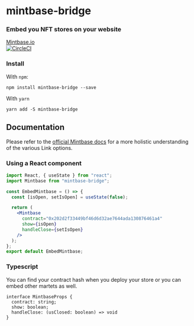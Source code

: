 # mintbase-bridge

### Embed you NFT stores on your website

[Mintbase.io](https://mintbase.io)  
[![CircleCI](https://circleci.com/gh/Mintbase/mintbase-bridge.svg?style=svg)](https://circleci.com/gh/Mintbase/mintbase-bridge)

### Install

With `npm`:

```
npm install mintbase-bridge --save
```

With `yarn`

```
yarn add -S mintbase-bridge
```

## Documentation

Please refer to the [official Mintbase docs](https://docs.mintbase.io/developers) for
a more holistic understanding of the various Link options.

### Using a React component

```jsx
import React, { useState } from "react";
import Mintbase from "mintbase-bridge";

const EmbedMintbase = () => {
  const [isOpen, setIsOpen] = useState(false);

  return (
    <Mintbase
      contract="0x202d2f33449bf46d6d32ae7644ada130876461a4"
      show={isOpen}
      handleClose={setIsOpen}
    />
  );
};
export default EmbedMintbase;
```

### Typescript

You can find your contract hash when you deploy your store or you can embed other martets as well.

```
interface MintbaseProps {
  contract: string;
  show: boolean;
  handleClose: (usClosed: boolean) => void
}
```
